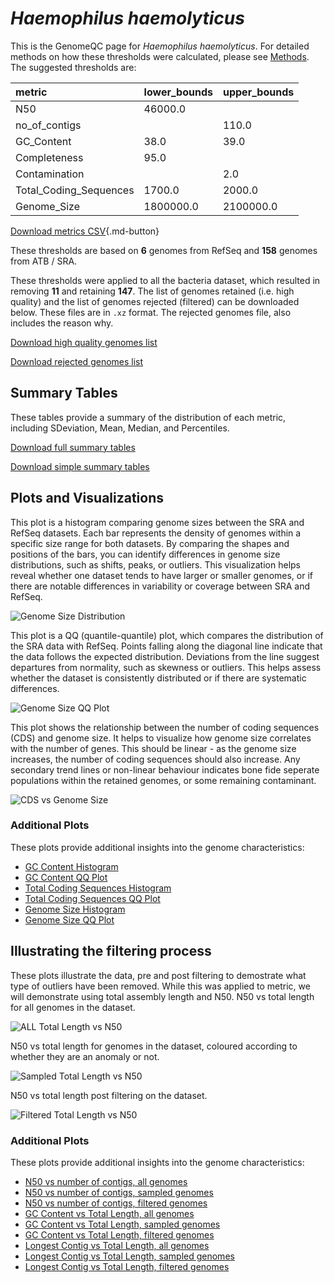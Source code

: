 # *Haemophilus haemolyticus*

This is the GenomeQC page for *Haemophilus haemolyticus*. For detailed methods on how these thresholds were calculated, please see [Methods](../../methods.md).
The suggested thresholds are: 

| metric                 | lower_bounds   | upper_bounds   |
|:-----------------------|:---------------|:---------------|
| N50                    | 46000.0        |                |
| no_of_contigs          |                | 110.0          |
| GC_Content             | 38.0           | 39.0           |
| Completeness           | 95.0           |                |
| Contamination          |                | 2.0            |
| Total_Coding_Sequences | 1700.0         | 2000.0         |
| Genome_Size            | 1800000.0      | 2100000.0      |

[Download metrics CSV](Haemophilus_haemolyticus_metrics.csv){.md-button}


These thresholds are based on **6** genomes from RefSeq and **158** genomes from ATB / SRA.

These thresholds were applied to all the bacteria dataset, which resulted in removing **11** and retaining **147**.
The list of genomes retained (i.e. high quality) and the list of genomes rejected (filtered) can be downloaded below. These files are in `.xz` format. The rejected genomes file, also includes the reason why.

[Download high quality genomes list](Haemophilus_haemolyticus_high_quality_genomes.csv.xz)


[Download rejected genomes list](Haemophilus_haemolyticus_filtered_out_genomes.csv.xz)



## Summary Tables
These tables provide a summary of the distribution of each metric, including SDeviation, Mean, Median, and Percentiles.

[Download full summary tables](summary.csv)

[Download simple summary tables](selected_summary.csv)

## Plots and Visualizations

This plot is a histogram comparing genome sizes between the SRA and RefSeq datasets. Each bar represents the density of genomes within a specific size range for both datasets. By comparing the shapes and positions of the bars, you can identify differences in genome size distributions, such as shifts, peaks, or outliers. This visualization helps reveal whether one dataset tends to have larger or smaller genomes, or if there are notable differences in variability or coverage between SRA and RefSeq.

![Genome Size Distribution](Genome_Size_refseq_histogram_kde.png)

This plot is a QQ (quantile-quantile) plot, which compares the distribution of the SRA data with RefSeq. Points falling along the diagonal line indicate that the data follows the expected distribution. Deviations from the line suggest departures from normality, such as skewness or outliers. This helps assess whether the dataset is consistently distributed or if there are systematic differences.

![Genome Size QQ Plot](Genome_Size_refseq_qqplot.png)

This plot shows the relationship between the number of coding sequences (CDS) and genome size. It helps to visualize how genome size correlates with the number of genes. This should be linear - as the genome size increases, the number of coding sequences should also increase. Any secondary trend lines or non-linear behaviour indicates bone fide seperate populations within the retained genomes, or some remaining contaminant. 

![CDS vs Genome Size](Haemophilus_haemolyticus_CDS_vs_Genome_Size.png)

### Additional Plots

These plots provide additional insights into the genome characteristics:

- [GC Content Histogram](GC_Content_refseq_histogram_kde.png)
- [GC Content QQ Plot](GC_Content_refseq_qqplot.png)
- [Total Coding Sequences Histogram](Total_Coding_Sequences_refseq_histogram_kde.png)
- [Total Coding Sequences QQ Plot](Total_Coding_Sequences_refseq_qqplot.png)
- [Genome Size Histogram](Genome_Size_refseq_histogram_kde.png)
- [Genome Size QQ Plot](Genome_Size_refseq_qqplot.png)
## Illustrating the filtering process
These plots illustrate the data, pre and post filtering to demostrate what type of outliers have been removed. While this was applied to metric, we will demonstrate using total assembly length and N50.
N50 vs total length for all genomes in the dataset.

![ALL Total Length vs N50](Haemophilus_haemolyticus_all_total_length_N50.png)

N50 vs total length for genomes in the dataset, coloured according to whether they are an anomaly or not.

![Sampled Total Length vs N50](Haemophilus_haemolyticus_sample_total_length_N50.png)

N50 vs total length post filtering on the dataset.

![Filtered Total Length vs N50](Haemophilus_haemolyticus_filt_total_length_N50.png)

### Additional Plots

These plots provide additional insights into the genome characteristics:

- [N50 vs number of contigs, all genomes](Haemophilus_haemolyticus_all_N50_number.png)
- [N50 vs number of contigs, sampled genomes](Haemophilus_haemolyticus_sample_N50_number.png)
- [N50 vs number of contigs, filtered genomes](Haemophilus_haemolyticus_filt_N50_number.png)
- [GC Content vs Total Length, all genomes](Haemophilus_haemolyticus_all_total_length_GC_Content.png)
- [GC Content vs Total Length, sampled genomes](Haemophilus_haemolyticus_sample_total_length_GC_Content.png)
- [GC Content vs Total Length, filtered genomes](Haemophilus_haemolyticus_filt_total_length_GC_Content.png)
- [Longest Contig vs Total Length, all genomes](Haemophilus_haemolyticus_all_total_length_longest.png)
- [Longest Contig vs Total Length, sampled genomes](Haemophilus_haemolyticus_sample_total_length_longest.png)
- [Longest Contig vs Total Length, filtered genomes](Haemophilus_haemolyticus_filt_total_length_longest.png)
